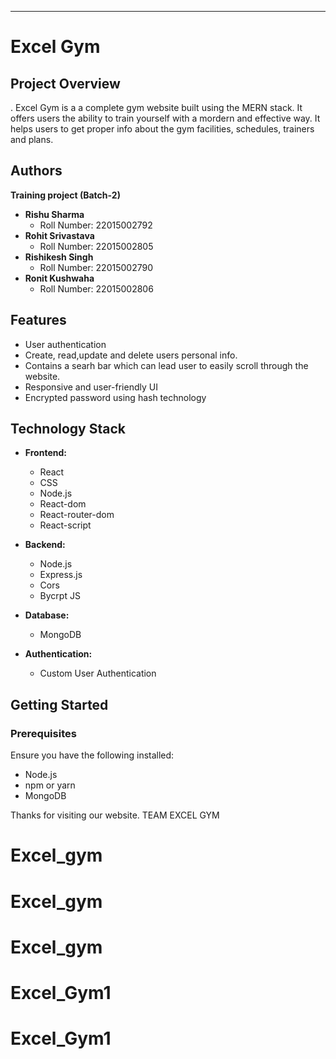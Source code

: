 

---

# Excel Gym

## Project Overview
.
Excel Gym is a a complete gym website built using the MERN stack. It offers users the ability to train yourself with a mordern and effective way.
It helps users to get proper info about the gym facilities, schedules, trainers and plans.  

## Authors
   **Training project (Batch-2)**

- **Rishu Sharma**
  - Roll Number: 22015002792
- **Rohit Srivastava**
  - Roll Number: 22015002805
- **Rishikesh Singh**
  - Roll Number: 22015002790 
- **Ronit Kushwaha**
  - Roll Number: 22015002806   

## Features

- User authentication 
- Create, read,update and delete users personal info.
- Contains a searh bar which can lead user to easily scroll through the website.
- Responsive and user-friendly UI
- Encrypted password using hash technology


## Technology Stack

- **Frontend:**
  - React
  - CSS
  - Node.js
  - React-dom
  - React-router-dom
  - React-script
  
  

- **Backend:**
  - Node.js
  - Express.js
  - Cors
  - Bycrpt JS

- **Database:**
  - MongoDB

- **Authentication:**
  - Custom User Authentication 

## Getting Started

### Prerequisites

Ensure you have the following installed:

- Node.js
- npm or yarn
- MongoDB

Thanks for visiting our website. 
TEAM EXCEL GYM
# Excel_gym
# Excel_gym
# Excel_gym
# Excel_Gym1
# Excel_Gym1
